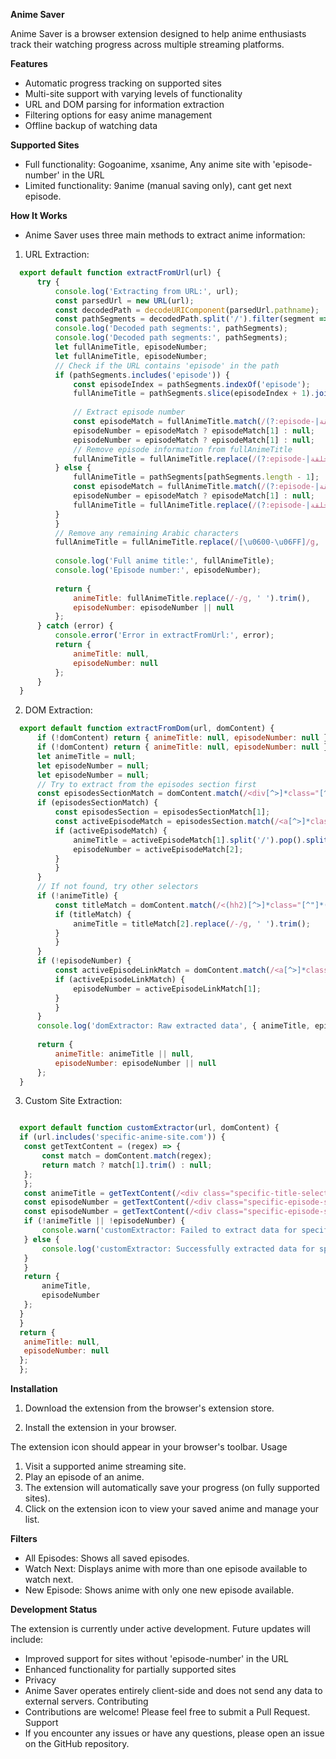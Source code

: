 **Anime Saver**

Anime Saver is a browser extension designed to help anime enthusiasts track their watching progress across multiple streaming platforms.

**Features**
- Automatic progress tracking on supported sites
- Multi-site support with varying levels of functionality
- URL and DOM parsing for information extraction
- Filtering options for easy anime management
- Offline backup of watching data
  
**Supported Sites**
- Full functionality: Gogoanime, xsanime, Any anime site with 'episode-number' in the URL
- Limited functionality: 9anime (manual saving only), cant get next episode.
  
**How It Works**
- Anime Saver uses three main methods to extract anime information:
  
1. URL Extraction:
```javascript
  export default function extractFromUrl(url) {
      try {
          console.log('Extracting from URL:', url);
          const parsedUrl = new URL(url);
          const decodedPath = decodeURIComponent(parsedUrl.pathname);
          const pathSegments = decodedPath.split('/').filter(segment => segment !== '');
          console.log('Decoded path segments:', pathSegments);
          console.log('Decoded path segments:', pathSegments);
          let fullAnimeTitle, episodeNumber;
          let fullAnimeTitle, episodeNumber;
          // Check if the URL contains 'episode' in the path
          if (pathSegments.includes('episode')) {
              const episodeIndex = pathSegments.indexOf('episode');
              fullAnimeTitle = pathSegments.slice(episodeIndex + 1).join('-');
              
              // Extract episode number
              const episodeMatch = fullAnimeTitle.match(/(?:episode-|حلقة-)(\d+)/i);
              episodeNumber = episodeMatch ? episodeMatch[1] : null;
              episodeNumber = episodeMatch ? episodeMatch[1] : null;
              // Remove episode information from fullAnimeTitle
              fullAnimeTitle = fullAnimeTitle.replace(/(?:episode-|حلقة-)\d+/i, '').replace(/-+$/, '');
          } else {
              fullAnimeTitle = pathSegments[pathSegments.length - 1];
              const episodeMatch = fullAnimeTitle.match(/(?:episode-|حلقة-)(\d+)/i);
              episodeNumber = episodeMatch ? episodeMatch[1] : null;
              fullAnimeTitle = fullAnimeTitle.replace(/(?:episode-|حلقة-)\d+/i, '').replace(/-+$/, '');
          }
          }
          // Remove any remaining Arabic characters
          fullAnimeTitle = fullAnimeTitle.replace(/[\u0600-\u06FF]/g, '').trim();
  
          console.log('Full anime title:', fullAnimeTitle);
          console.log('Episode number:', episodeNumber);
  
          return {
              animeTitle: fullAnimeTitle.replace(/-/g, ' ').trim(),
              episodeNumber: episodeNumber || null
          };
      } catch (error) {
          console.error('Error in extractFromUrl:', error);
          return {
              animeTitle: null,
              episodeNumber: null
          };
      }
  }
```
2. DOM Extraction:
```javascript
  export default function extractFromDom(url, domContent) {
      if (!domContent) return { animeTitle: null, episodeNumber: null };
      if (!domContent) return { animeTitle: null, episodeNumber: null };
      let animeTitle = null;
      let episodeNumber = null;
      let episodeNumber = null;
      // Try to extract from the episodes section first
      const episodesSectionMatch = domContent.match(/<div[^>]*class="[^"]*block_area[^"]*block_area-episodes[^"]*"[^>]*>([\s\S]*?)<\/div>/);
      if (episodesSectionMatch) {
          const episodesSection = episodesSectionMatch[1];
          const activeEpisodeMatch = episodesSection.match(/<a[^>]*class="[^"]*ep-item[^"]*active[^"]*"[^>]*href="([^"]*)"[^>]*data-number="([^"]*)"[^>]*>/);
          if (activeEpisodeMatch) {
              animeTitle = activeEpisodeMatch[1].split('/').pop().split('?')[0].replace(/-/g, ' ').trim();
              episodeNumber = activeEpisodeMatch[2];
          }
          }
      }
      // If not found, try other selectors
      if (!animeTitle) {
          const titleMatch = domContent.match(/<(hh2)[^>]*class="[^"]*(?:title|film-name|anime-title)[^"]*"[^>]*>(.*?)<\/\1>/);
          if (titleMatch) {
              animeTitle = titleMatch[2].replace(/-/g, ' ').trim();
          }
          }
      }
      if (!episodeNumber) {
          const activeEpisodeLinkMatch = domContent.match(/<a[^>]*class="[^"]*ep-item[^"]*(?:active|current)[^"]*"[^>]*data-number="([^"]*)"[^>]*>/);
          if (activeEpisodeLinkMatch) {
              episodeNumber = activeEpisodeLinkMatch[1];
          }
          }
      }
      console.log('domExtractor: Raw extracted data', { animeTitle, episodeNumber });
  
      return {
          animeTitle: animeTitle || null,
          episodeNumber: episodeNumber || null
      };
  }
```
3. Custom Site Extraction:
```javascript

  export default function customExtractor(url, domContent) {
  if (url.includes('specific-anime-site.com')) {
   const getTextContent = (regex) => {
       const match = domContent.match(regex);
       return match ? match[1].trim() : null;
   };
   };
   const animeTitle = getTextContent(/<div class="specific-title-selector"[^>]*>(.*?)<\/div>/);
   const episodeNumber = getTextContent(/<div class="specific-episode-selector"[^>]*>.*?(\d+)/);
   const episodeNumber = getTextContent(/<div class="specific-episode-selector"[^>]*>.*?(\d+)/);
   if (!animeTitle || !episodeNumber) {
       console.warn('customExtractor: Failed to extract data for specific-anime-site.com.', { animeTitle, episodeNumber });
   } else {
       console.log('customExtractor: Successfully extracted data for specific-anime-site.com.', { animeTitle, episodeNumber });
   }
   }
   return {
       animeTitle,
       episodeNumber
   };
  }
  }
  return {
   animeTitle: null,
   episodeNumber: null
  };
  };
```
**Installation**

1. Download the extension from the browser's extension store.

2. Install the extension in your browser.

The extension icon should appear in your browser's toolbar.
Usage
1. Visit a supported anime streaming site.
2. Play an episode of an anime.
3. The extension will automatically save your progress (on fully supported sites).
4. Click on the extension icon to view your saved anime and manage your list.

**Filters**
- All Episodes: Shows all saved episodes.
- Watch Next: Displays anime with more than one episode available to watch next.
- New Episode: Shows anime with only one new episode available.

**Development Status**

The extension is currently under active development.
Future updates will include:
- Improved support for sites without 'episode-number' in the URL
- Enhanced functionality for partially supported sites
- Privacy
- Anime Saver operates entirely client-side and does not send any data to external servers.
Contributing
- Contributions are welcome! Please feel free to submit a Pull Request.
Support
- If you encounter any issues or have any questions, please open an issue on the GitHub repository.
